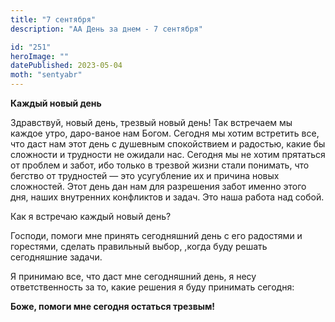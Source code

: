 ```yaml
---
title: "7 сентября"
description: "АА День за днем - 7 сентября"

id: "251"
heroImage: ""
datePublished: 2023-05-04
moth: "sentyabr"
---
```


**Каждый новый день**

Здравствуй, новый день, трезвый новый день! Так встречаем мы каждое утро,
даро-ваное нам Богом. Сегодня мы хотим встретить все, что даст нам этот день с
душевным спокойствием и радостью, какие бы сложности и трудности не ожидали
нас. Сегодня мы не хотим прятаться от проблем и забот, ибо только в трезвой
жизни стали понимать, что бегство от трудностей — это усугубление их и причина
новых сложностей. Этот день дан нам для разрешения забот именно этого дня,
наших внутренних конфликтов и задач. Это наша работа над собой.

Как я встречаю каждый новый день?

Господи, помоги мне принять сегодняшний день с его радостями и горестями,
сделать правильный выбор, ,когда буду решать сегодняшние задачи.

Я принимаю все, что даст мне сегодняшний день, я несу ответственность за то,
какие решения я буду принимать сегодня:

**Боже, помоги мне сегодня остаться трезвым!**
